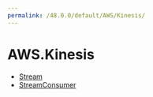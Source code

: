 ```yaml
---
permalink: /48.0.0/default/AWS/Kinesis/
---
```


# AWS.Kinesis



* [Stream](Stream.md)
* [StreamConsumer](StreamConsumer.md)